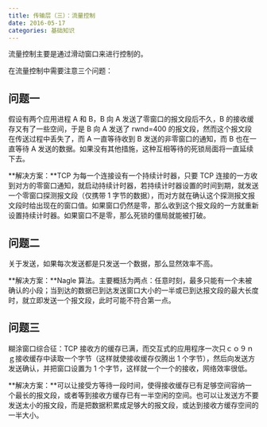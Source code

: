 ```yaml
---
title: 传输层（三）：流量控制
date: 2016-05-17
categories: 基础知识
---
```


流量控制主要是通过滑动窗口来进行控制的。

在流量控制中需要注意三个问题：

## 问题一

假设有两个应用进程 A 和 B，B 向 A 发送了零窗口的报文段后不久，B 的接收缓存又有了一些空间，于是 B 向 A 发送了 rwnd=400 的报文段，然而这个报文段在传送过程中丢失了，而 A 一直等待收到 B 发送的非零窗口的通知，而 B 也在一直等待 A 发送的数据。如果没有其他措施，这种互相等待的死锁局面将一直延续下去。

**解决方案：**TCP 为每一个连接设有一个持续计时器，只要 TCP 连接的一方收到对方的零窗口通知，就启动持续计时器，若持续计时器设置的时间到期，就发送一个零窗口探测报文段（仅携带 1 字节的数据），而对方就在确认这个探测报文报文段时给出现在的窗口值。如果窗口仍然是零，那么收到这个报文段的一方就重新设置持续计时器。如果窗口不是零，那么死锁的僵局就能被打破。

## 问题二

关于发送，如果每次发送都是只发送一个数据，那么显然效率不高。

**解决方案：**Nagle 算法。主要概括为两点：任意时刻，最多只能有一个未被确认的小段；当到达的数据已到达发送窗口大小的一半或已到达报文段的最大长度时，就立即发送一个报文段，此时可能不符合第一点。

## 问题三

糊涂窗口综合征：TCP 接收方的缓存已满，而交互式的应用程序一次只ｃｏ９ｎｇ接收缓存中读取一个字节（这样就使接收缓存仅腾出 1 个字节），然后向发送方发送确认，并把窗口设置为 1 个字节，这样就一个一个的接收，网络效率很低。

**解决方案：**可以让接受方等待一段时间，使得接收缓存已有足够空间容纳一个最长的报文段，或者等到接收方缓存已有一半空闲的空间。也可以让发送方不要发送太小的报文段，而是把数据积累成足够大的报文段，或达到接收方缓存空间的一半大小。
